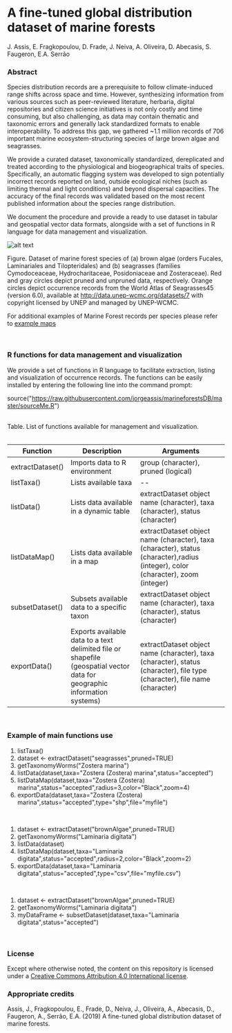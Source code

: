 # A fine-tuned global distribution dataset of marine forests

J. Assis, E. Fragkopoulou, D. Frade, J. Neiva, A. Oliveira, D. Abecasis, S. Faugeron, E.A. Serrão

### Abstract

Species distribution records are a prerequisite to follow climate-induced range shifts across space and time. However, synthesizing information from various sources such as peer-reviewed literature, herbaria, digital repositories and citizen science initiatives is not only costly and time consuming, but also challenging, as data may contain thematic and taxonomic errors and generally lack standardized formats to enable interoperability. To address this gap, we gathered ~1.1 million records of 706 important marine ecosystem-structuring species of large brown algae and seagrasses. 

We provide a curated dataset, taxonomically standardized, dereplicated and treated according to the physiological and biogeographical traits of species. Specifically, an automatic flagging system was developed to sign potentially incorrect records reported on land, outside ecological niches (such as limiting thermal and light conditions) and beyond dispersal capacities. The accuracy of the final records was validated based on the most recent published information about the species range distribution. 

We document the procedure and provide a ready to use dataset in tabular and geospatial vector data formats, alongside with a set of functions in R language for data management and visualization.

![alt text](https://github.com/jorgeassis/marineforestsDB/raw/master/Data/mainFigure.png "Main Figure")

Figure. Dataset of marine forest species of (a) brown algae (orders Fucales, Laminariales and Tilopteridales) and (b) seagrasses (families Cymodoceaceae, Hydrocharitaceae, Posidoniaceae and Zosteraceae). Red and gray circles depict pruned and unpruned data, respectively. Orange circles depict occurrence records from the World Atlas of Seagrasses45 (version 6.0), available at http://data.unep-wcmc.org/datasets/7 with copyright licensed by UNEP and managed by UNEP-WCMC.

For additional examples of Marine Forest records per species please refer to [example maps](https://github.com/jorgeassis/marineforestsDB/blob/master/Data/ReadMe.md)

<br>

### R functions for data management and visualization

We provide a set of functions in R language to facilitate extraction, listing and visualization of occurrence records. The functions can be easily installed by entering the following line into the command prompt:

source("https://raw.githubusercontent.com/jorgeassis/marineforestsDB/master/sourceMe.R")

<br>
Table. List of functions available for management and visualization.
<br>
<br>

Function | Description | Arguments
------------ | ------------- | -------------
extractDataset() | Imports data to R environment | group (character), pruned (logical)
listTaxa() | Lists available taxa | --
listData() | Lists data available in a dynamic table | extractDataset object name  (character), taxa (character), status (character)
listDataMap() | Lists data available in a map | extractDataset object name  (character), taxa (character), status (character),radius (integer), color (character), zoom (integer)
subsetDataset() | Subsets available data to a specific taxon | extractDataset object name (character), taxa (character), status (character)
exportData() | Exports available data to a text delimited file or shapefile (geospatial vector data for geographic information systems) | extractDataset object name (character), taxa (character), status (character), file type (character), file name (character)

<br>

### Example of main functions use

1. listTaxa()
2. dataset <- extractDataset("seagrasses",pruned=TRUE)<br>
3. getTaxonomyWorms("Zostera marina")<br>
4. listData(dataset,taxa="Zostera (Zostera) marina",status="accepted")<br>
5. listDataMap(dataset,taxa="Zostera (Zostera) marina",status="accepted",radius=3,color="Black",zoom=4)<br>
6. exportData(dataset,taxa="Zostera (Zostera) marina",status="accepted",type="shp",file="myfile")

<br>

1. dataset <- extractDataset("brownAlgae",pruned=TRUE)<br>
2. getTaxonomyWorms("Laminaria digitata")<br>
3. listData(dataset)<br>
4. listDataMap(dataset,taxa="Laminaria digitata",status="accepted",radius=2,color="Black",zoom=2)<br>
5. exportData(dataset,taxa="Laminaria digitata",status="accepted",type="csv",file="myfile.csv")

<br>

1. dataset <- extractDataset("brownAlgae",pruned=TRUE)<br>
2. getTaxonomyWorms("Laminaria digitata")<br>
3. myDataFrame <- subsetDataset(dataset,taxa="Laminaria digitata",status="accepted")

<br>

### License

Except where otherwise noted, the content on this repository is licensed under a [Creative Commons Attribution 4.0 International license](https://creativecommons.org/licenses/by/4.0/).

### Appropriate credits

Assis, J., Fragkopoulou, E., Frade, D., Neiva, J., Oliveira, A., Abecasis, D., Faugeron, A., Serrão, E.A. (2019) A fine-tuned global distribution dataset of marine forests.
